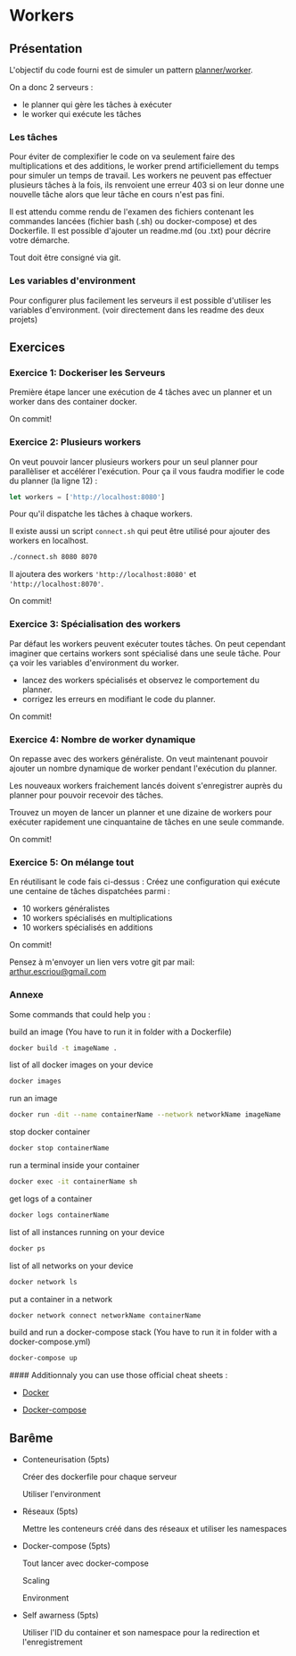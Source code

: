 # Workers

## Présentation

L'objectif du code fourni est de simuler un pattern <a href="https://en.wikipedia.org/wiki/Master/slave_(technology)">planner/worker</a>.

On a donc 2 serveurs :

- le planner qui gère les tâches à exécuter
- le worker qui exécute les tâches

### Les tâches

Pour éviter de complexifier le code on va seulement faire des multiplications et des additions, le worker prend artificiellement du temps pour simuler un temps de travail.
Les workers ne peuvent pas effectuer plusieurs tâches à la fois, ils renvoient une erreur 403 si on leur donne une nouvelle tâche alors que leur tâche en cours n'est pas fini.

Il est attendu comme rendu de l'examen des fichiers contenant les commandes lancées (fichier bash (.sh) ou docker-compose) et des Dockerfile.
Il est possible d'ajouter un readme.md (ou .txt) pour décrire votre démarche.

Tout doit être consigné via git.

### Les variables d'environment

Pour configurer plus facilement les serveurs il est possible d'utiliser les variables d'environment. (voir directement dans les readme des deux projets)

## Exercices

### Exercice 1: Dockeriser les Serveurs

Première étape lancer une exécution de 4 tâches avec un planner et un worker dans des container docker.

On commit!

### Exercice 2: Plusieurs workers

On veut pouvoir lancer plusieurs workers pour un seul planner pour parallèliser et accélérer l'exécution.
Pour ça il vous faudra modifier le code du planner (la ligne 12) :

```js
let workers = ['http://localhost:8080']
```

Pour qu'il dispatche les tâches à chaque workers.

Il existe aussi un script `connect.sh` qui peut être utilisé pour ajouter des workers en localhost.

```sh
./connect.sh 8080 8070
```

Il ajoutera des workers `'http://localhost:8080'` et `'http://localhost:8070'`.

On commit!

### Exercice 3: Spécialisation des workers

Par défaut les workers peuvent exécuter toutes tâches. On peut cependant imaginer que certains workers sont spécialisé dans une seule tâche.
Pour ça voir les variables d'environment du worker.

- lancez des workers spécialisés et observez le comportement du planner.
- corrigez les erreurs en modifiant le code du planner.

On commit!

### Exercice 4: Nombre de worker dynamique

On repasse avec des workers généraliste.
On veut maintenant pouvoir ajouter un nombre dynamique de worker pendant l'exécution du planner.

Les nouveaux workers fraichement lancés doivent s'enregistrer auprès du planner pour pouvoir recevoir des tâches.

Trouvez un moyen de lancer un planner et une dizaine de workers pour exécuter rapidement une cinquantaine de tâches en une seule commande.

On commit!

### Exercice 5: On mélange tout

En réutilisant le code fais ci-dessus :
Créez une configuration qui exécute une centaine de tâches dispatchées parmi :

- 10 workers généralistes
- 10 workers spécialisés en multiplications
- 10 workers spécialisés en additions

On commit!

Pensez à m'envoyer un lien vers votre git par mail: arthur.escriou@gmail.com

### Annexe

Some commands that could help you :

build an image (You have to run it in folder with a Dockerfile)

```sh
docker build -t imageName .
```

list of all docker images on your device

```sh
docker images
```

run an image

```sh
docker run -dit --name containerName --network networkName imageName
```

stop docker container

```sh
docker stop containerName
```

run a terminal inside your container

```sh
docker exec -it containerName sh
```

get logs of a container

```sh
docker logs containerName
```

list of all instances running on your device

```sh
docker ps
```

list of all networks on your device

```sh
docker network ls
```

put a container in a network

```sh
docker network connect networkName containerName
```

build and run a docker-compose stack (You have to run it in folder with a docker-compose.yml)

```sh
docker-compose up
```

#### Additionnaly you can use those official cheat sheets :

- <a href="https://dockerlabs.collabnix.com/docker/cheatsheet/"> Docker</a>

- <a href="https://devhints.io/docker-compose"> Docker-compose</a>

## Barême

- Conteneurisation (5pts)

  Créer des dockerfile pour chaque serveur

  Utiliser l'environment

- Réseaux (5pts)

  Mettre les conteneurs créé dans des réseaux et utiliser les namespaces

- Docker-compose (5pts)

  Tout lancer avec docker-compose

  Scaling

  Environment

- Self awarness (5pts)

  Utiliser l'ID du container et son namespace pour la redirection et l'enregistrement
